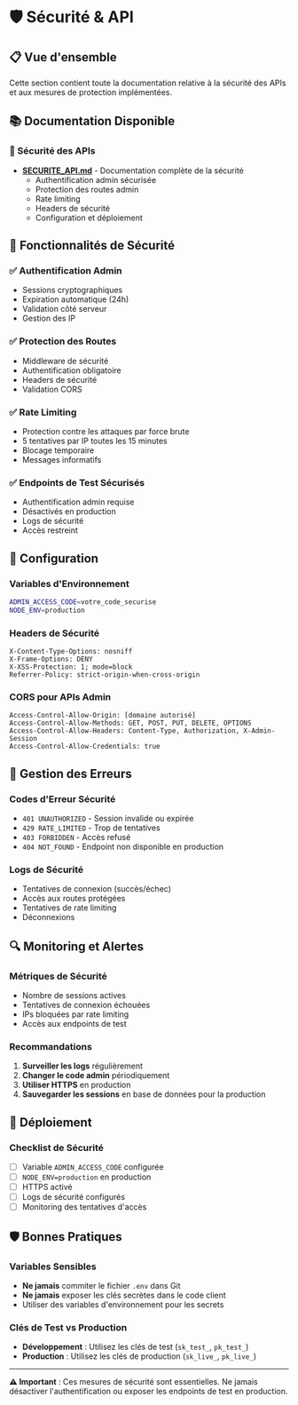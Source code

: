 # 🛡️ Sécurité & API

## 📋 Vue d'ensemble

Cette section contient toute la documentation relative à la sécurité des APIs et aux mesures de protection implémentées.

## 📚 Documentation Disponible

### 🔐 Sécurité des APIs
- **[SECURITE_API.md](./SECURITE_API.md)** - Documentation complète de la sécurité
  - Authentification admin sécurisée
  - Protection des routes admin
  - Rate limiting
  - Headers de sécurité
  - Configuration et déploiement

## 🎯 Fonctionnalités de Sécurité

### ✅ Authentification Admin
- Sessions cryptographiques
- Expiration automatique (24h)
- Validation côté serveur
- Gestion des IP

### ✅ Protection des Routes
- Middleware de sécurité
- Authentification obligatoire
- Headers de sécurité
- Validation CORS

### ✅ Rate Limiting
- Protection contre les attaques par force brute
- 5 tentatives par IP toutes les 15 minutes
- Blocage temporaire
- Messages informatifs

### ✅ Endpoints de Test Sécurisés
- Authentification admin requise
- Désactivés en production
- Logs de sécurité
- Accès restreint

## 🔧 Configuration

### Variables d'Environnement
```bash
ADMIN_ACCESS_CODE=votre_code_securise
NODE_ENV=production
```

### Headers de Sécurité
```http
X-Content-Type-Options: nosniff
X-Frame-Options: DENY
X-XSS-Protection: 1; mode=block
Referrer-Policy: strict-origin-when-cross-origin
```

### CORS pour APIs Admin
```http
Access-Control-Allow-Origin: [domaine autorisé]
Access-Control-Allow-Methods: GET, POST, PUT, DELETE, OPTIONS
Access-Control-Allow-Headers: Content-Type, Authorization, X-Admin-Session
Access-Control-Allow-Credentials: true
```

## 🚨 Gestion des Erreurs

### Codes d'Erreur Sécurité
- `401 UNAUTHORIZED` - Session invalide ou expirée
- `429 RATE_LIMITED` - Trop de tentatives
- `403 FORBIDDEN` - Accès refusé
- `404 NOT_FOUND` - Endpoint non disponible en production

### Logs de Sécurité
- Tentatives de connexion (succès/échec)
- Accès aux routes protégées
- Tentatives de rate limiting
- Déconnexions

## 🔍 Monitoring et Alertes

### Métriques de Sécurité
- Nombre de sessions actives
- Tentatives de connexion échouées
- IPs bloquées par rate limiting
- Accès aux endpoints de test

### Recommandations
1. **Surveiller les logs** régulièrement
2. **Changer le code admin** périodiquement
3. **Utiliser HTTPS** en production
4. **Sauvegarder les sessions** en base de données pour la production

## 🚀 Déploiement

### Checklist de Sécurité
- [ ] Variable `ADMIN_ACCESS_CODE` configurée
- [ ] `NODE_ENV=production` en production
- [ ] HTTPS activé
- [ ] Logs de sécurité configurés
- [ ] Monitoring des tentatives d'accès

## 🛡️ Bonnes Pratiques

### Variables Sensibles
- **Ne jamais** commiter le fichier `.env` dans Git
- **Ne jamais** exposer les clés secrètes dans le code client
- Utiliser des variables d'environnement pour les secrets

### Clés de Test vs Production
- **Développement** : Utilisez les clés de test (`sk_test_`, `pk_test_`)
- **Production** : Utilisez les clés de production (`sk_live_`, `pk_live_`)

---

**⚠️ Important** : Ces mesures de sécurité sont essentielles. Ne jamais désactiver l'authentification ou exposer les endpoints de test en production.

